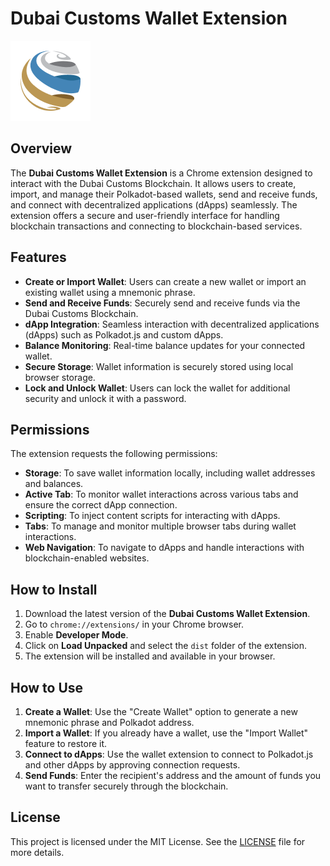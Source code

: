 # Dubai Customs Wallet Extension 
  ![Dubai Customs Wallet Icon](./src/icons/icon128.png)

## Overview

The **Dubai Customs Wallet Extension** is a Chrome extension designed to interact with the Dubai Customs Blockchain. It allows users to create, import, and manage their Polkadot-based wallets, send and receive funds, and connect with decentralized applications (dApps) seamlessly. The extension offers a secure and user-friendly interface for handling blockchain transactions and connecting to blockchain-based services.

## Features

- **Create or Import Wallet**: Users can create a new wallet or import an existing wallet using a mnemonic phrase.
- **Send and Receive Funds**: Securely send and receive funds via the Dubai Customs Blockchain.
- **dApp Integration**: Seamless interaction with decentralized applications (dApps) such as Polkadot.js and custom dApps.
- **Balance Monitoring**: Real-time balance updates for your connected wallet.
- **Secure Storage**: Wallet information is securely stored using local browser storage.
- **Lock and Unlock Wallet**: Users can lock the wallet for additional security and unlock it with a password.

## Permissions

The extension requests the following permissions:

- **Storage**: To save wallet information locally, including wallet addresses and balances.
- **Active Tab**: To monitor wallet interactions across various tabs and ensure the correct dApp connection.
- **Scripting**: To inject content scripts for interacting with dApps.
- **Tabs**: To manage and monitor multiple browser tabs during wallet interactions.
- **Web Navigation**: To navigate to dApps and handle interactions with blockchain-enabled websites.

## How to Install

1. Download the latest version of the **Dubai Customs Wallet Extension**.
2. Go to `chrome://extensions/` in your Chrome browser.
3. Enable **Developer Mode**.
4. Click on **Load Unpacked** and select the `dist` folder of the extension.
5. The extension will be installed and available in your browser.

## How to Use

1. **Create a Wallet**: Use the "Create Wallet" option to generate a new mnemonic phrase and Polkadot address.
2. **Import a Wallet**: If you already have a wallet, use the "Import Wallet" feature to restore it.
3. **Connect to dApps**: Use the wallet extension to connect to Polkadot.js and other dApps by approving connection requests.
4. **Send Funds**: Enter the recipient's address and the amount of funds you want to transfer securely through the blockchain.

## License

This project is licensed under the MIT License. See the [LICENSE](./LICENSE) file for more details.

